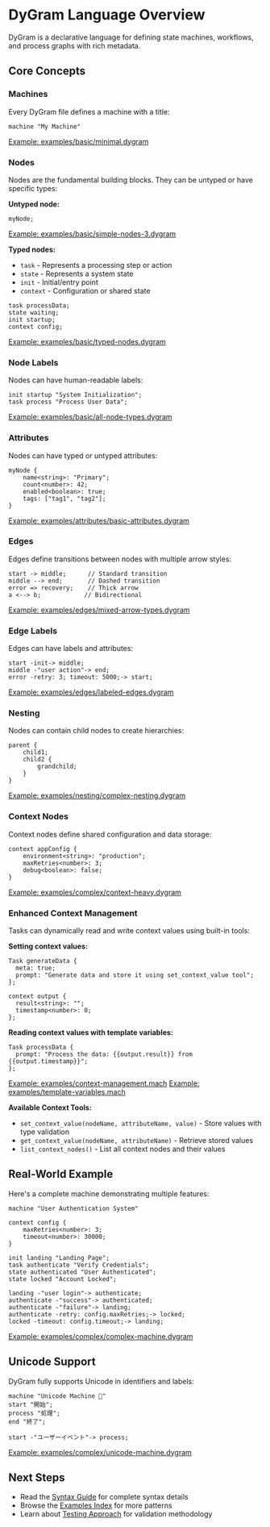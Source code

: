# DyGram Language Overview

DyGram is a declarative language for defining state machines, workflows, and process graphs with rich metadata.

## Core Concepts

### Machines
Every DyGram file defines a machine with a title:
```dygram
machine "My Machine"
```
[Example: examples/basic/minimal.dygram](../examples/basic/minimal.dygram)

### Nodes
Nodes are the fundamental building blocks. They can be untyped or have specific types:

**Untyped node:**
```dygram
myNode;
```
[Example: examples/basic/simple-nodes-3.dygram](../examples/basic/simple-nodes-3.dygram)

**Typed nodes:**
- `task` - Represents a processing step or action
- `state` - Represents a system state
- `init` - Initial/entry point
- `context` - Configuration or shared state

```dygram
task processData;
state waiting;
init startup;
context config;
```
[Example: examples/basic/typed-nodes.dygram](../examples/basic/typed-nodes.dygram)

### Node Labels
Nodes can have human-readable labels:
```dygram
init startup "System Initialization";
task process "Process User Data";
```
[Example: examples/basic/all-node-types.dygram](../examples/basic/all-node-types.dygram)

### Attributes
Nodes can have typed or untyped attributes:
```dygram
myNode {
    name<string>: "Primary";
    count<number>: 42;
    enabled<boolean>: true;
    tags: ["tag1", "tag2"];
}
```
[Example: examples/attributes/basic-attributes.dygram](../examples/attributes/basic-attributes.dygram)

### Edges
Edges define transitions between nodes with multiple arrow styles:
```dygram
start -> middle;      // Standard transition
middle --> end;       // Dashed transition
error => recovery;    // Thick arrow
a <--> b;            // Bidirectional
```
[Example: examples/edges/mixed-arrow-types.dygram](../examples/edges/mixed-arrow-types.dygram)

### Edge Labels
Edges can have labels and attributes:
```dygram
start -init-> middle;
middle -"user action"-> end;
error -retry: 3; timeout: 5000;-> start;
```
[Example: examples/edges/labeled-edges.dygram](../examples/edges/labeled-edges.dygram)

### Nesting
Nodes can contain child nodes to create hierarchies:
```dygram
parent {
    child1;
    child2 {
        grandchild;
    }
}
```
[Example: examples/nesting/complex-nesting.dygram](../examples/nesting/complex-nesting.dygram)

### Context Nodes
Context nodes define shared configuration and data storage:
```dygram
context appConfig {
    environment<string>: "production";
    maxRetries<number>: 3;
    debug<boolean>: false;
}
```
[Example: examples/complex/context-heavy.dygram](../examples/complex/context-heavy.dygram)

### Enhanced Context Management
Tasks can dynamically read and write context values using built-in tools:

**Setting context values:**
```dygram
Task generateData {
  meta: true;
  prompt: "Generate data and store it using set_context_value tool";
};

context output {
  result<string>: "";
  timestamp<number>: 0;
};
```

**Reading context values with template variables:**
```dygram
Task processData {
  prompt: "Process the data: {{output.result}} from {{output.timestamp}}";
};
```
[Example: examples/context-management.mach](../examples/context-management.mach)
[Example: examples/template-variables.mach](../examples/template-variables.mach)

**Available Context Tools:**
- `set_context_value(nodeName, attributeName, value)` - Store values with type validation
- `get_context_value(nodeName, attributeName)` - Retrieve stored values
- `list_context_nodes()` - List all context nodes and their values

## Real-World Example

Here's a complete machine demonstrating multiple features:
```dygram
machine "User Authentication System"

context config {
    maxRetries<number>: 3;
    timeout<number>: 30000;
}

init landing "Landing Page";
task authenticate "Verify Credentials";
state authenticated "User Authenticated";
state locked "Account Locked";

landing -"user login"-> authenticate;
authenticate -"success"-> authenticated;
authenticate -"failure"-> landing;
authenticate -retry: config.maxRetries;-> locked;
locked -timeout: config.timeout;-> landing;
```
[Example: examples/complex/complex-machine.dygram](../examples/complex/complex-machine.dygram)

## Unicode Support

DyGram fully supports Unicode in identifiers and labels:
```dygram
machine "Unicode Machine 🔄"
start "開始";
process "処理";
end "終了";

start -"ユーザーイベント"-> process;
```
[Example: examples/complex/unicode-machine.dygram](../examples/complex/unicode-machine.dygram)

## Next Steps

- Read the [Syntax Guide](syntax-guide.md) for complete syntax details
- Browse the [Examples Index](examples-index.md) for more patterns
- Learn about [Testing Approach](testing-approach.md) for validation methodology
